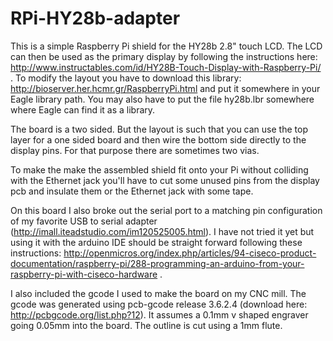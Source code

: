 RPi-HY28b-adapter
=================

This is a simple Raspberry Pi shield for the HY28b 2.8" touch LCD. The LCD can then be used as the primary display by following the instructions here: http://www.instructables.com/id/HY28B-Touch-Display-with-Raspberry-Pi/ . To modify the layout you have to download this library: http://bioserver.her.hcmr.gr/RaspberryPi.html and put it somewhere in your Eagle library path. You may also have to put the file hy28b.lbr somewhere where Eagle can find it as a library.

The board is a two sided. But the layout is such that you can use the top layer for a one sided board and then wire the bottom side directly to the display pins. For that purpose there are sometimes two vias.

To make the make the assembled shield fit onto your Pi without colliding with the Ethernet jack you'll have to cut some unused pins from the display pcb and insulate them or the Ethernet jack with some tape.

On this board I also broke out the serial port to a matching pin configuration of my favorite USB to serial adapter (http://imall.iteadstudio.com/im120525005.html). I have not tried it yet but using it with the arduino IDE should be straight forward following these instructions: http://openmicros.org/index.php/articles/94-ciseco-product-documentation/raspberry-pi/288-programming-an-arduino-from-your-raspberry-pi-with-ciseco-hardware .

I also included the gcode I used to make the board on my CNC mill. The gcode was generated using pcb-gcode release 3.6.2.4 (download here: http://pcbgcode.org/list.php?12). It assumes a 0.1mm v shaped engraver going 0.05mm into the board. The outline is cut using a 1mm flute.
